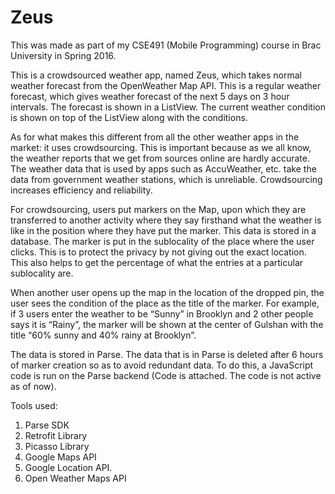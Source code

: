 # Zeus


This was made as part of my CSE491 (Mobile Programming) course in Brac University in Spring 2016.

This is a crowdsourced weather app, named Zeus, which takes normal weather forecast from the OpenWeather Map API. This is a regular weather forecast, which gives weather forecast of the next 5 days on 3 hour intervals. The forecast is shown in a ListView. The current weather condition is shown on top of the ListView along with the conditions.

As for what makes this different from all the other weather apps in the market: it uses crowdsourcing. This is important because as we all know, the weather reports that we get from sources online are hardly accurate. The weather data that is used by apps such as AccuWeather, etc. take the data from government weather stations, which is unreliable. Crowdsourcing increases efficiency and reliability.

For crowdsourcing, users put markers on the Map, upon which they are transferred to another activity where they say firsthand what the weather is like in the position where they have put the marker. This data is stored in a database. The marker is put in the sublocality of the place where the user clicks. This is to protect the privacy by not giving out the exact location. This also helps to get the percentage of what the entries at a particular sublocality are.

When another user opens up the map in the location of the dropped pin, the user sees the condition of the place as the title of the marker. For example, if 3 users enter the weather to be “Sunny” in Brooklyn and 2 other people says it is “Rainy”, the marker will be shown at the center of Gulshan with the title “60% sunny and 40% rainy at Brooklyn”.


The data is stored in Parse. The data that is in Parse is deleted after 6 hours of marker creation so as to avoid redundant data. To do this, a JavaScript code is run on the Parse backend (Code is attached.  The code is not active as of now).

 
Tools used:

1. Parse SDK
2. Retrofit Library
3. Picasso Library
4. Google Maps API
5. Google Location API.
6. Open Weather Maps API
